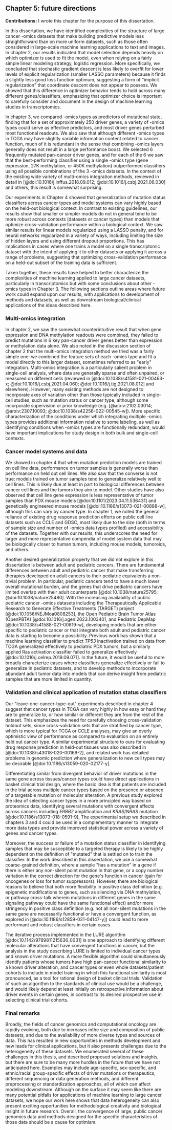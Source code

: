 ## Chapter 5: future directions

**Contributions:**
I wrote this chapter for the purpose of this dissertation.

In this dissertation, we have identified complexities of the structure of large cancer -omics datasets that make building predictive models less straightforward than on more uniform datasets, such as those often considered in large-scale machine learning applications to text and images.
In chapter 2, our results indicated that model selection depends heavily on which optimizer is used to fit the model, even when relying on a fairly simple linear modeling strategy, logistic regression.
More specifically, we concluded that stochastic gradient descent is less likely to overfit for lower levels of explicit regularization (smaller LASSO parameters) because it finds a slightly less good loss function optimum, suggesting a form of "implicit regularization" that coordinate descent does not appear to possess.
We showed that this difference in optimizer behavior tends to hold across many different genes/classifiers, emphasizing that optimizer choice is important to carefully consider and document in the design of machine learning studies in transcriptomics.

In chapter 3, we compared -omics types as predictors of mutational state, finding that for a set of approximately 250 driver genes, a variety of -omics types could serve as effective predictors, and most driver genes perturbed most functional readouts.
We also saw that although different -omics types in TCGA may have slightly variable information content related to cancer function, much of it is redundant in the sense that combining -omics layers generally does not result in a large performance boost.
We selected 6 frequently mutated pan-cancer driver genes, and for each of the 6 we saw that the best-performing classifier using a single -omics type (gene expression, 27K methylation, or 450K methylation) outperformed classifiers using all possible combinations of the 3 -omics datasets.
In the context of the existing wide variety of multi-omics integration methods, reviewed in detail in [@doi:10.1016/j.inffus.2018.09.012; @doi:10.1016/j.csbj.2021.06.030] and others, this result is somewhat surprising.

Our experiments in Chapter 4 showed that generalization of mutation status classifiers across cancer types and model systems can vary highly based on the held-out biological context.
In contrast to existing guidelines, our results show that smaller or simpler models do not in general tend to be more robust across contexts (datasets or cancer types) than models that optimize cross-validation performance within a biological context.
We saw similar results for linear models regularized using a LASSO penalty, and for neural networks regularized in a variety of ways, including limiting the size of hidden layers and using different dropout proportions.
This has implications in cases where one trains a model on a single transcriptomic dataset with the intent of applying it to other datasets or applying it across a range of problems, suggesting that optimizing cross-validation performance on a held-out subset of the training data is sufficient.

Taken together, these results have helped to better characterize the complexities of machine learning applied to large cancer datasets, particularly in transcriptomics but with some conclusions about other -omics types in Chapter 3.
The following sections outline areas where future work could expand upon our results, with applications to development of methods and datasets, as well as downstream biological/clinical applications of the ideas described here.

### Multi-omics integration

In chapter 2, we saw the somewhat counterintuitive result that when gene expression and DNA methylation readouts were combined, they failed to predict mutations in 6 key pan-cancer driver genes better than expression or methylation data alone.
We also noted in the discussion section of chapter 2 that the multi-omics integration method we tried was a fairly simple one: we combined the feature sets of each -omics type and fit a model directly to this larger dataset, sometimes referred to as "early" integration.
Multi-omics integration is a particularly salient problem in single-cell analysis, where data are generally sparse and often unpaired, or measured on different cells (reviewed in [@doi:10.1038/s41581-021-00463-x; @doi:10.1016/j.csbj.2021.04.060; @doi:10.1016/j.tig.2021.08.012] and elsewhere).
However, many existing methods are not designed to incorporate axes of variation other than those typically included in single-cell studies, such as mutation status or cancer type, although some incorporate supervision or prior knowledge (e.g. [@arxiv:2102.03014; @arxiv:2307.10093; @doi:10.1038/s42256-022-00545-w]).
More specific characterization of the conditions under which integrating multiple -omics types provides additional information relative to some labeling, as well as identifying conditions when -omics types are functionally redundant, would have important implications for study design in both bulk and single-cell contexts.

### Cancer model systems and data

We showed in chapter 4 that when mutation prediction models are trained on cell line data, performance on tumor samples is generally worse than performance on held out cell lines.
We also saw that the converse is not true: models trained on tumor samples tend to generalize relatively well to cell lines.
This is likely due at least in part to biological differences between cancer cell lines and the tumors they aim to model.
Other studies have also observed that cell line gene expression is less representative of tumor samples than PDX mouse models [@doi:10.1101/2023.04.11.536431] and genetically engineered mouse models [@doi:10.1186/s13073-021-00888-w], although this can vary by cancer type.
In chapter 1, we noted the general reliance of existing drug response prediction efforts on public cell line datasets such as CCLE and GDSC, most likely due to the size (both in terms of sample size and number of -omics data types profiled) and accessibility of the datasets.
Together with our results, this underscores the need for larger and more representative compendia of model system data that may be biologically closer to human tumors, including mouse models, tumoroids, and others.

Another desired generalization property that we did not explore in this dissertation is between adult and pediatric cancers.
There are fundamental differences between adult and pediatric cancer that make transferring therapies developed on adult cancers to their pediatric equivalents a non-trivial problem.
In particular, pediatric cancers tend to have a much lower overall mutational burden, and the genes that drive pediatric cancers have limited overlap with their adult counterparts [@doi:10.1038/nature25795; @doi:10.1038/nature25480].
With the increasing availability of public pediatric cancer -omics datasets including the Therapeutically Applicable Research to Generate Effective Treatments (TARGET) project [@doi:10.1056/NEJMoa0808253], the Open Pediatric Brain Tumor Atlas (OpenPBTA) [@doi:10.1016/j.xgen.2023.100340], and Pediatric DepMap [@doi:10.1038/s41588-021-00819-w], developing models that are either specific to pediatric cancer or that integrate both adult and pediatric cancer data is starting to become a possibility.
Previous work has shown that a machine learning classifier to predict _TP53_ inactivation trained on data from TCGA generalized effectively to pediatric PDX tumors, but a similarly applied Ras activation classifier failed to generalize effectively [@doi:10.1016/j.celrep.2019.09.071].
In the future, it would be useful to more broadly characterize cases where classifiers generalize effectively or fail to generalize in pediatric datasets, and to develop methods to incorporate abundant adult tumor data into models that can derive insight from pediatric samples that are more limited in quantity.

### Validation and clinical application of mutation status classifiers

Our "leave-one-cancer-type-out" experiments described in chapter 4 suggest that cancer types in TCGA can vary highly in how easy or hard they are to generalize to, or how similar or different they are from the rest of the dataset.
This emphasizes the need for carefully choosing cross-validation holdout sets, since cross-validation sets that are stratified by cancer type, which is more typical for TCGA or CCLE analyses, may give an overly optimistic view of performance as compared to evaluation on an entirely held out cancer type.
A similar experimental structure to ours for evaluating drug response prediction in held-out tissues was also described in [@doi:10.1038/s43018-020-00169-2], and related work has detailed problems in genomic prediction where generalization to new cell types may be desirable [@doi:10.1186/s13059-020-02177-y].

Differentiating similar from divergent behavior of driver mutations in the same gene across tissues/cancer types could have direct applications in basket clinical trial design, where the basic idea is that patients are included in the trial across multiple cancer types based on the presence or absence of a targetable mutation or molecular alteration.
A previous study explored the idea of selecting cancer types in a more principled way based on proteomics data, identifying several mutations with convergent effects across cancers including _ERBB2_ amplification and _KRAS_/_NRAS_ mutation [@doi:10.1186/s13073-018-0591-9],
The experimental setup we described in chapters 3 and 4 could be used in a complementary manner to integrate more data types and provide improved statistical power across a variety of genes and cancer types.

Moreover, the success or failure of a mutation status classifier in identifying samples that may be susceptible to a targeted therapy is likely to be highly dependent on the definition of "mutated" that is settled on to train the classifier.
In the work described in this dissertation, we use a somewhat coarse-grained definition, where a sample "has a mutation" in a gene if there is either any non-silent point mutation in that gene, or a copy number variation in the correct direction for the gene's function in cancer (gain for oncogenes or loss for tumor suppressors).
However, there are biological reasons to believe that both more flexibility in positive class definition (e.g. epigenetic modifications to genes, such as silencing via DNA methylation, or pathway cross-talk wherein mutations in different genes in the same signaling pathway could have the same functional effect) and/or more stringency in positive class definition (e.g. not all non-silent mutations in the same gene are necessarily functional or have a convergent function, as explored in [@doi:10.1186/s12859-021-04147-y]) could lead to more performant and robust classifiers in certain cases.

The iterative process implemented in the LURE algorithm [@doi:10.1142/9789811215636_0031] is one approach to identifying different molecular alterations that have convergent functions in cancer, but the analysis in the study describing LURE is limited to individual cancer types and known driver mutations.
A more flexible algorithm could simultaneously identify patients whose tumors have high pan-cancer functional similarity to a known driver alteration, and cancer types or even whole datasets/patient cohorts to include in model training in which this functional similarity is most pronounced, as a tool for rational design of basket clinical trials.
Validation of such an algorithm to the standards of clinical use would be a challenge, and would likely depend at least initially on retrospective information about driver events in certain genes, in contrast to its desired prospective use in selecting clinical trial cohorts.

### Final remarks

Broadly, the fields of cancer genomics and computational oncology are rapidly evolving, both due to increases inthe size and composition of public datasets, and due to the availability of more diverse types and sources of data.
This has resulted in new opportunities in methods development and new leads for clinical applications, but it also presents challenges due to the heterogeneity of these datasets.
We enumerated several of these challenges in this thesis, and described proposed solutions and insights, but there are sure to be many more hurdles in the future that we have not anticipated here.
Examples may include age-specific, sex-specific, and ethnic/racial group-specific effects of driver mutations or therapeutics, different sequencing or data generation methods, and different preprocessing or standardization approaches, all of which can affect modeling downstream.
Although on the surface it may seem like there are many potential pitfalls for applications of machine learning to large cancer datasets, we hope our work here shows that data heterogeneity can also present exciting opportunities for methodological creativity and biological insight in future research.
Overall, the convergence of large, public cancer genomics data and methods designed for the specific characteristics of those data should be a cause for optimism.

